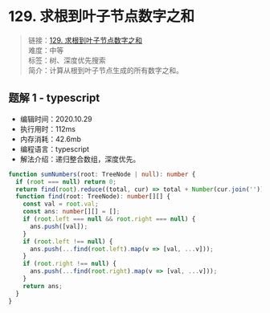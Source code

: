 # 129. 求根到叶子节点数字之和

> 链接：[129. 求根到叶子节点数字之和](https://leetcode-cn.com/problems/sum-root-to-leaf-numbers/)  
> 难度：中等  
> 标签：树、深度优先搜索  
> 简介：计算从根到叶子节点生成的所有数字之和。

## 题解 1 - typescript

- 编辑时间：2020.10.29
- 执行用时：112ms
- 内存消耗：42.6mb
- 编程语言：typescript
- 解法介绍：递归整合数组，深度优先。

```typescript
function sumNumbers(root: TreeNode | null): number {
  if (root === null) return 0;
  return find(root).reduce((total, cur) => total + Number(cur.join('')), 0);
  function find(root: TreeNode): number[][] {
    const val = root.val;
    const ans: number[][] = [];
    if (root.left === null && root.right === null) {
      ans.push([val]);
    }
    if (root.left !== null) {
      ans.push(...find(root.left).map(v => [val, ...v]));
    }
    if (root.right !== null) {
      ans.push(...find(root.right).map(v => [val, ...v]));
    }
    return ans;
  }
}
```
